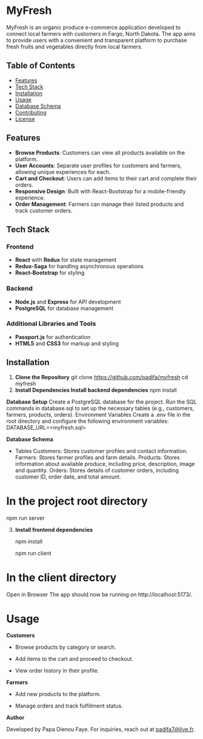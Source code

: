 # MyFresh

MyFresh is an organic produce e-commerce application developed to connect local farmers with customers in Fargo, North Dakota. The app aims to provide users with a convenient and transparent platform to purchase fresh fruits and vegetables directly from local farmers.

## Table of Contents

- [Features](#features)
- [Tech Stack](#tech-stack)
- [Installation](#installation)
- [Usage](#usage)
- [Database Schema](#database-schema)
- [Contributing](#contributing)
- [License](#license)

## Features

- **Browse Products**: Customers can view all products available on the platform.
- **User Accounts**: Separate user profiles for customers and farmers, allowing unique experiences for each.
- **Cart and Checkout**: Users can add items to their cart and complete their orders.
- **Responsive Design**: Built with React-Bootstrap for a mobile-friendly experience.
- **Order Management**: Farmers can manage their listed products and track customer orders.

## Tech Stack

### Frontend

- **React** with **Redux** for state management
- **Redux-Saga** for handling asynchronous operations
- **React-Bootstrap** for styling

### Backend

- **Node.js** and **Express** for API development
- **PostgreSQL** for database management

### Additional Libraries and Tools

- **Passport.js** for authentication
- **HTML5** and **CSS3** for markup and styling

## Installation

1. **Clone the Repository**
   git clone https://github.com/padifa/myfresh
   cd myfresh
2. **Install Dependencies Install backend dependencies**
   npm install

**Database Setup**
Create a PostgreSQL database for the project.
Run the SQL commands in database.sql to set up the necessary tables (e.g., customers, farmers, products, orders).
Environment Variables Create a .env file in the root directory and configure the following environment variables:
DATABASE_URL=<myfresh.sql>

**Database Schema**

- Tables
  Customers: Stores customer profiles and contact information.
  Farmers: Stores farmer profiles and farm details.
  Products: Stores information about available produce, including price, description, image and quantity.
  Orders: Stores details of customer orders, including customer ID, order date, and total amount.

# In the project root directory

npm run server

3. **Install frontend dependencies**

   npm install

   npm run client

# In the client directory

Open in Browser The app should now be running on http://localhost:5173/.

# Usage

**Customers**

- Browse products by category or search.

- Add items to the cart and proceed to checkout.

- View order history in their profile.

**Farmers**

- Add new products to the platform.

- Manage orders and track fulfillment status.

**Author**

Developed by Papa Dienou Faye. For inquiries, reach out at padifa7@live.fr.
